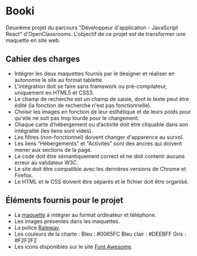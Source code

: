 # Booki
Deuxième projet du parcours "Développeur d'application - JavaScript React" d'OpenClassrooms. L'objectif de ce projet est  de transformer une maquette en site web.

## Cahier des charges
- Intégrer les deux maquettes fournis par le designer et réaliser en autonomie le site au format tablette.
- L'intégration doit se faire sans framework ou pré-compilateur, uniquement en HTML5 et CSS3.
- Le champ de recherche est un champ de saisie, dont le texte peut être édité (la fonction de recherche n'est pas fonctionnelle).
- Choisir les images en fonction de leur esthétique et de leurs poids pour qu'elle ne soit pas trop lourde pour le chargement.
- Chaque carte d’hébergement ou d’activité doit être cliquable dans son intégralité (les liens sont vides).
- Les filtres (non-fonctionnel) doivent changer d'apparence au survol.
- Les liens “Hébergements” et “Activités” sont des ancres qui doivent mener aux sections de la page.
- Le code doit être sémantiquement correct et ne doit contenir aucune erreur au validateur W3C.
- Le site doit être compatible avec les dernières versions de Chrome et Firefox.
- Le HTML et le CSS doivent être séparés et le fichier doit être organisé.

## Éléments fournis pour le projet
- La [maquette](https://user.oc-static.com/upload/2021/09/29/16329280343051_Desktop%20-%201.png) à intégrer au format ordinateur et téléphone.
- Les images présentes dans les maquettes.
- La police [Raleway](https://fonts.google.com/specimen/Raleway).
- Les couleurs de la charte :
 Bleu : #0065FC
 Bleu clair : #DEEBFF
 Gris : #F2F2F2
- Les icons disponibles sur le site [Font Awesome](https://fontawesome.com/).
